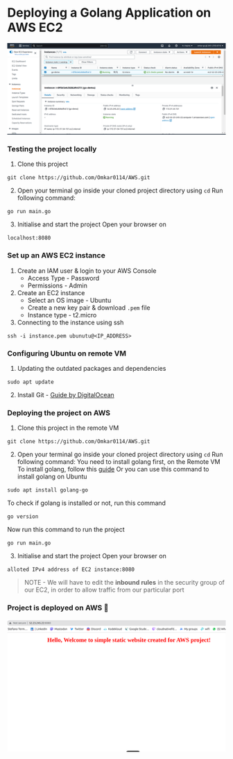 # Deploying a Golang Application on AWS EC2
<div>
<img align="center" src="https://github.com/Omkar0114/AWS/blob/main/images/instance.png">
</div>


### Testing the project locally

1. Clone this project
```
git clone https://github.com/Omkar0114/AWS.git
```
2. Open your terminal
go inside your cloned project directory using `cd`
Run following command:
```
go run main.go
```
3. Initialise and start the project
Open your browser on 
```
localhost:8080
```

### Set up an AWS EC2 instance

1. Create an IAM user & login to your AWS Console
    - Access Type - Password
    - Permissions - Admin
2. Create an EC2 instance
    - Select an OS image - Ubuntu
    - Create a new key pair & download `.pem` file
    - Instance type - t2.micro
3. Connecting to the instance using ssh
```
ssh -i instance.pem ubunutu@<IP_ADDRESS>
```

### Configuring Ubuntu on remote VM

1. Updating the outdated packages and dependencies
```
sudo apt update
```
2. Install Git - [Guide by DigitalOcean](https://www.digitalocean.com/community/tutorials/how-to-install-git-on-ubuntu-22-04)

### Deploying the project on AWS

1. Clone this project in the remote VM
```
git clone https://github.com/Omkar0114/AWS.git
```
2. Open your terminal
go inside your cloned project directory using `cd`
Run following command:
You need to install golang first, on the Remote VM
To install golang, follow this [guide](https://golang.org/doc/install)
Or you can use this command to install golang on Ubuntu
```
sudo apt install golang-go
```
To check if golang is installed or not, run this command
```
go version
```
Now run this command to run the project
```
go run main.go
```
3. Initialise and start the project
Open your browser on 
```
alloted IPv4 address of EC2 instance:8080
```
> NOTE - We will have to edit the **inbound rules** in the security group of our EC2, in order to allow traffic from our particular port

### Project is deployed on AWS 🎉

<div>
<img align="center" src="https://github.com/Omkar0114/AWS/blob/main/images/frontend.png">
</div>

